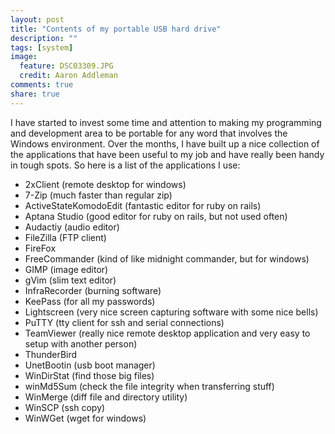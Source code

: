 ```yaml
---
layout: post
title: "Contents of my portable USB hard drive"
description: ""
tags: [system]
image:
  feature: DSC03309.JPG
  credit: Aaron Addleman
comments: true
share: true
---
```



I have started to invest some time and attention to making my programming and development area to be portable for any word that involves the Windows environment. Over the months, I have built up a nice collection of the applications that have been useful to my job and have really been handy in tough spots. So here is a list of the applications I use:

* 2xClient (remote desktop for windows)
* 7-Zip (much faster than regular zip)
* ActiveStateKomodoEdit (fantastic editor for ruby on rails)
* Aptana Studio (good editor for ruby on rails, but not used&nbsp;often)
* Audactiy (audio editor)
* FileZilla (FTP client)
* FireFox
* FreeCommander (kind of like midnight commander, but for windows)
* GIMP (image editor)
* gVim (slim text editor)
* InfraRecorder (burning software)
* KeePass (for all my passwords)
* Lightscreen (very nice screen capturing software with some nice bells)
* PuTTY (tty client for ssh and serial connections)
* TeamViewer (really nice remote desktop application and very easy to setup with another person)
* ThunderBird
* UnetBootin (usb boot manager)
* WinDirStat (find those big files)
* winMd5Sum (check the file integrity when&nbsp;transferring&nbsp;stuff)
* WinMerge (diff file and directory utility)
* WinSCP (ssh copy)
* WinWGet (wget for windows)
